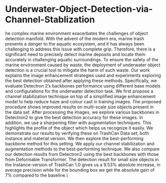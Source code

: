 # Underwater-Object-Detection-via-Channel-Stablization
he complex marine environment exacerbates the
challenges of object detection manifold. With the advent of the
modern era, marine trash presents a danger to the aquatic
ecosystem, and it has always been challenging to address this
issue with complete grip. Therefore, there is a significant need
to precisely detect marine deposits and locate them accurately
in challenging aquatic surroundings. To ensure the safety of
the marine environment caused by waste, the deployment of
underwater object detection is a crucial tool to mitigate the
harm of such waste. Our work explains the image enhancement
strategies used and experiments exploring the best detection
obtained after applying these methods. Specifically, we evaluate
Detectron 2’s backbones performance using different base models
and configurations for the underwater detection task.
We first propose a channel stabilization technique on top of
a simplified image enhancement model to help reduce haze and
colour cast in training images. The proposed procedure shows
improved results on multi-scale size objects present in the data
set. After processing the images, we explore various backbones
in Detectron2 to give the best detection accuracy for these
images. In addition, we use a sharpening filter with augmentation
techniques. This highlights the profile of the object which helps us
recognize it easily. We demonstrate our results by verifying these
on TrashCan Data set, both instance and material version.
We then explore the best-performing backbone method for this
setting. We apply our channel stabilization and augmentation
methods to the best-performing technique. We also compare our
detection results from Detectron2 using the best backbones with
those from Deformable Transformer. The detection result for
small size objects in the Instance-version of TrashCan 1.0 gives us a
9.53\% absolute increase, in average precision while for the bounding
box we get the absolute gain of 7\% compared
to the baseline.\\  
